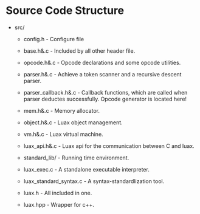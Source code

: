 # Source Code Structure


 + src/
    - config.h - Configure file
    - base.h&.c - Included by all other header file.
    - opcode.h&.c - Opcode declarations and some opcode utilities.
    - parser.h&.c - Achieve a token scanner and a recursive descent parser.
    - parser_callback.h&.c - Callback functions, which are called when parser deductes successfully. Opcode generator is located here!
    - mem.h&.c - Memory allocator.
    - object.h&.c - Luax object management.
    - vm.h&.c - Luax virtual machine.
    - luax_api.h&.c - Luax api for the communication between C and luax.
    - standard_lib/ - Running time environment.

    - luax_exec.c - A standalone executable interpreter.
    - luax_standard_syntax.c - A syntax-standardlization tool.

    - luax.h - All included in one.
    - luax.hpp - Wrapper for c++.
